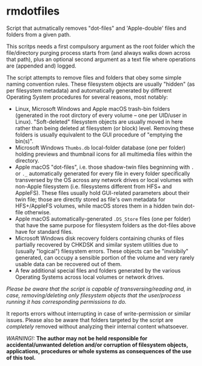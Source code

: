 # rmdotfiles
Script that autmatically removes "dot-files" and 'Apple-double' files and folders from a given path.

This scritps needs a first compulsory argument as the root folder which the file/directory purging process starts from (and always walks down across that path), plus an optional second argument as a text file where operations are (appended and) logged.

The script attempts to remove files and folders that obey some simple naming convention rules. These filesystem objects are usually "hidden" (as per filesystem metadata) and automatically generated by different Operating System procedures for several reasons, most notably:
 * Linux, Microsoft Windows and Apple macOS trash-bin folders (generated in the root dirctory of every volume – one per UID/user in Linux). "Soft-deleted" filesystem objects are usually moved in here rather than being deleted at filesystem (or block) level. Removing these folders is usually equivalent to the GUI procedure of "emptying the bin(s)".
 * Microsoft Windows `Thumbs.db` local-folder database (one per folder) holding previews and thumbnail icons for all multimedia files within the directory.
 * Apple macOS "dot-files", i.e. those shadow-twin files begninning with `.` or `._` automatically generated for every file in every folder specifically transversed by the OS across any network drives or local volumes with non-Apple filesystem (i.e. filesystems different from HFS+ and AppleFS). These files usually hold GUI-related parameters about their twin file; those are directly stored as file's own metadata for HFS+/AppleFS volumes, while macOS stores them in a hidden twin dot-file otherwise.
 * Apple macOS automatically-generated `.DS_Store` files (one per folder) that have the same purpose for filesystem folders as the dot-files above have for standard files.
 * Microsoft Windows disk recovery folders containing chunks of files partially recovered by CHKDSK and similar system utilities due to (usually "logical") filesystem errors. These objects can be "invisibily" generated, can occupy a sensible portion of the volume and very rarely usable data can be recovered out of them.
  * A few additional special files and folders generated by the various Operating Systems across local volumes or network drives.
  
*Please be aware that the script is capable of transversing/reading and, in case, removing/deleting only filesystem objects that the user/process running it has corresponding permissions to do.*

It reports errors without interrupting in case of write-permission or similar issues. Please also be aware that folders targeted by the script are *completely* removed without analyzing their internal content whatsoever.

*WARNING!:* **The author may not be held responsible for accidental/unwanted deletion and/or corruption of filesystem objects, applications, procedures or whole systems as consequences of the use of this tool.**

